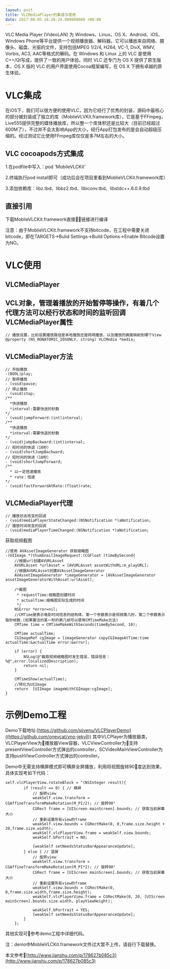 ```yaml
---
layout: post
title: VLCMediaPlayer的集成与使用
date: 2017-08-05 16:26:24.000000000 +08:00
---
```


VLC Media Player (VideoLAN) 为 Windows、Linux、OS X、Android、iOS、Windows Phone等平台提供一个视频播放器、解码器。它可以播放来自网络、摄像头、磁盘、光驱的文件，支持包括MPEG 1/2/4, H264, VC-1, DivX, WMV, Vorbis, AC3, AAC等格式的解码。在 Windows 和 Linux 上的 VLC 是使用C++/Qt写成，提供了一致的用户体验。同时 VLC 还专门为 OS X 提供了原生版本，OS X 版的 VLC 的用户界面使用Cocoa框架编写，在 OS X 下拥有卓越的原生体验。

VLC集成
======

在iOS下，我们可以很方便的使用VLC，因为它经行了优秀的封装，源码中最核心的部分被封装成了独立的库（MoblieVLVKit.framework库），它是基于FFmpeg，Live555提供完整的媒体播放库，所以整一个库体积还是比较大（目前已经超过600M了），不过并不会太影响App的大小，经行App打包发布的是会自动超级压缩的。经过测试它比使用FFmpeg库仅仅是多7M左右的大小。

VLC cocoapods方式集成
------------
1.在podfile中写入：pod 'MobileVLCKit'

2.终端执行pod install即可（成功后会在项目里看到MoblieVLCKit.framework库）

3.添加依赖库：libz.tbd、libbz2.tbd、libiconv.tbd、libstdc++.6.0.9.tbd

直接引用
------------
下载MoblieVLCKit.framework直接链接进行编译

注意：由于MoblieVLCKit.framework不支持bitcode，在工程中需要关闭bitcode，即在TARGETS->Bulid Settings->Build Options->Enable Bitcode设置为NO。

VLC使用
======
VLCMediaPlayer
------------
VCL对象，管理着播放的开始暂停等操作，有着几个代理方法可以经行状态和时间的监听回调
VLCMediaPlayer属性
------------
```objc
// 播放设置，比如设置播放路径是本地播放还是网络播放，以及播放的画面映射到哪个View
@property (NS_NONATOMIC_IOSONLY, strong) VLCMedia *media;
```
VLCMediaPlayer方法
------------
```objc
// 开始播放
-(BOOL)play;
// 暂停播放
- (void)pause;
// 停止播放
- (void)stop;
/**
  *快进播放
  *interval:需要快进的秒数
*/
- (void)jumpForward:(int)interval;
/**
  *快退播放
  *interval:需要快退的秒数
*/
- (void)jumpBackward:(int)interval;
// 短时间的快退（10秒）
- (void)shortJumpBackward;
// 短时间的快进（10秒）
- (void)shortJumpForward;
/**
  * 以一定倍速播放
  * rate：倍速
*/
- (void)fastForwardAtRate:(float)rate;
```
VLCMediaPlayer代理
------------
```objc
// 播放状态改变的回调
- (void)mediaPlayerStateChanged:(NSNotification *)aNotification;
// 播放时间改变的回调
- (void)mediaPlayerTimeChanged:(NSNotification *)aNotification;
```
获取视频截图
```objc
//使用 AVAssetImageGenerator 获取缩略图
-(UIImage *)thumbnailImageRequest:(CGFloat )timeBySecond{
    //根据url创建AVURLAsset
    AVURLAsset *urlAsset = [AVURLAsset assetWithURL:m_playURL];
    //根据AVURLAsset创建AVAssetImageGenerator
    AVAssetImageGenerator *imageGenerator = [AVAssetImageGenerator assetImageGeneratorWithAsset:urlAsset];
    
    /*截图
     * requestTime:缩略图创建时间
     * actualTime:缩略图实际生成的时间
     */
    NSError *error=nil;
    //CMTime是表示电影时间信息的结构体，第一个参数表示是视频第几秒，第二个参数表示每秒帧数.(如果要活的某一秒的第几帧可以使用CMTimeMake方法)
    CMTime time = CMTimeMakeWithSeconds(timeBySecond, 10);
    
    CMTime actualTime;
    CGImageRef cgImage = [imageGenerator copyCGImageAtTime:time actualTime:&actualTime error:&error];
    
    if (error) {
        NSLog(@"截取视频缩略图时发生错误，错误信息：%@",error.localizedDescription);
        return nil;
    }
    
    CMTimeShow(actualTime);
    //转化为UIImage
    return  [UIImage imageWithCGImage:cgImage];
}
```
示例Demo工程
======
Demo下载地址:[https://github.com/sjjvenu/VLCPlayerDemo]((https://github.com/onevcat/vno-jekyll))
其中VLCPlayer为播放器类，VLCPlayerView为播放器View容器，VLCViewController为支持presentViewController方式弹出的controller，SCVideoMainViewController为支持pushViewController方式弹出的controller。

Demo中无需支持横屏模式即可横屏全屏播放，利用将视图旋转90度达到效果，具体实现考如下代码：
```objc
self.vlcPlayerView.rotateBlock = ^(NSInteger result){
        if (result == 0) { // 横屏
            // 旋转view
            weakSelf.view.transform = CGAffineTransformMakeRotation(M_PI/2); // 旋转90°
            CGRect frame = [UIScreen mainScreen].bounds; // 获取当前屏幕大小
            // 重新设置所有view的frame
            weakSelf.view.bounds = CGRectMake(0, 0,frame.size.height + 20,frame.size.width);
            weakSelf.vlcPlayerView.frame = weakSelf.view.bounds;
            weakSelf.bPortrait = NO;
            
            [weakSelf setNeedsStatusBarAppearanceUpdate];
        } else { // 竖屏
            // 旋转view
            weakSelf.view.transform = CGAffineTransformMakeRotation(M_PI*2); // 旋转90°
            CGRect frame = [UIScreen mainScreen].bounds; // 获取当前屏幕大小
            // 重新设置所有view的frame
            weakSelf.view.bounds = CGRectMake(0, 0,frame.size.width,frame.size.height);
            weakSelf.vlcPlayerView.frame = CGRectMake(0, 20, [UIScreen mainScreen].bounds.size.width, playViewHeight);
            
            weakSelf.bPortrait = YES;
            [weakSelf setNeedsStatusBarAppearanceUpdate];
        }
    };
```
其他实现可参考demo工程中详细代码。

注：demo中MoblieVLCKit.framework文件过大暂不上传，请自行下载替换。

本文参考[http://www.jianshu.com/p/178627b085c3](http://www.jianshu.com/p/178627b085c3)